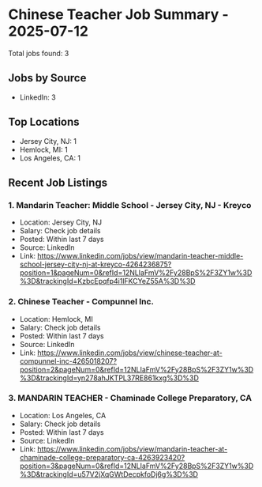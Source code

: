 # Chinese Teacher Job Summary - 2025-07-12

Total jobs found: 3

## Jobs by Source

- LinkedIn: 3

## Top Locations

- Jersey City, NJ: 1
- Hemlock, MI: 1
- Los Angeles, CA: 1

## Recent Job Listings

### 1. Mandarin Teacher: Middle School - Jersey City, NJ - Kreyco
- Location: Jersey City, NJ
- Salary: Check job details
- Posted: Within last 7 days
- Source: LinkedIn
- Link: https://www.linkedin.com/jobs/view/mandarin-teacher-middle-school-jersey-city-nj-at-kreyco-4264236875?position=1&pageNum=0&refId=12NLIaFmV%2Fy28BpS%2F3ZY1w%3D%3D&trackingId=KzbcEpqfp4i1lFKCYeZ55A%3D%3D

### 2. Chinese Teacher - Compunnel Inc.
- Location: Hemlock, MI
- Salary: Check job details
- Posted: Within last 7 days
- Source: LinkedIn
- Link: https://www.linkedin.com/jobs/view/chinese-teacher-at-compunnel-inc-4265018207?position=2&pageNum=0&refId=12NLIaFmV%2Fy28BpS%2F3ZY1w%3D%3D&trackingId=yn278ahJKTPL37RE861kxg%3D%3D

### 3. MANDARIN TEACHER - Chaminade College Preparatory, CA
- Location: Los Angeles, CA
- Salary: Check job details
- Posted: Within last 7 days
- Source: LinkedIn
- Link: https://www.linkedin.com/jobs/view/mandarin-teacher-at-chaminade-college-preparatory-ca-4263923420?position=3&pageNum=0&refId=12NLIaFmV%2Fy28BpS%2F3ZY1w%3D%3D&trackingId=u57V2jXqGWtDecpkfoDj6g%3D%3D

